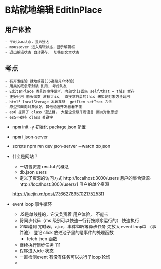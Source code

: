 # B站就地编辑  EditInPlace

## 用户体验
    - 平时文本状态，显示签名
    - mouseover 进入编辑状态，显示编辑框
    - 退出编辑状态 自动保存， 切换到文本状态

## 考点
    - 有开发经验 就地编辑(JS高级用户体验)
    - 用类的概念来封装 复用, 考虑队友
    - EditInPlace 类里的事件监听，内部this丢失 self/that = this 暂存
    - 正好利用 箭头函数 没有this， 直接拿外层的this 来实现对象方法调用
    - html5 localStorage 本地存储  getItem setItem 方法
    - 原型式面向对象虽好，其他语言开发者看不懂
    - es6 提供了 class 语法糖， 大型企业级开发语言 面向对象思想
    - es5不支持 class 关键字

- npm init -y 初始化   package.json 配置
- npm i json-server  
- scripts
    npm run dev  json-server --watch db.json

- 什么是网站？
    - 一切皆资源 restful 的概念
    - db.json  users
    - 定义了资源的访问方式
    http://localhost:3000/users 用户的集合资源·
    http://localhost:3000/users/1 用户的单个资源

    https://juejin.cn/post/73662789570217525311

- event  loop 事件循环
    - JS是单线程的，它又负责着 用户体验， 不能卡
    - 将同步代码（ms 级别可以快速一行行按顺序运行的） 快速执行
    - 如果碰到 定时器，ajax，事件监听等异步任务 先放入 event loop中 （事件池） 登记 click 放进池子里的是事件的处理函数
        - fetch  then  函数 
    - 继续执行同步任务  111
    - 程序进入idle 状态
    - 一直检测event 有没有任务可以执行了loop 轮询
    -